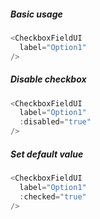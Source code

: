 ##### Basic usage
```js
<CheckboxFieldUI
  label="Option1"
/>
```

##### Disable checkbox
```js
<CheckboxFieldUI
  label="Option1"
  :disabled="true"
/>
```

##### Set default value
```js
<CheckboxFieldUI
  label="Option1"
  :checked="true"
/>
```

